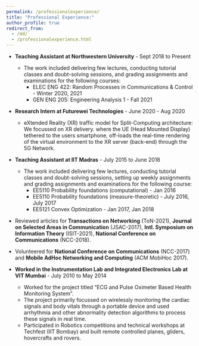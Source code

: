 ```yaml
---
permalink: /professionalexperience/
title: "Professional Experience:"
author_profile: true
redirect_from: 
  - /md/
  - /professionalexperience.html
---
```


* **Teaching Assistant at Northwestern University** - Sept 2018 to Present 
  - The work included delivering few lectures, conducting tutorial classes and doubt-solving sessions, and grading assignments and examinations for the following courses:
    - ELEC ENG 422: Random Processes in Communications & Control - Winter 2020, 2021
    - GEN ENG 205: Engineering Analysis 1 - Fall 2021
* **Research Intern at Futurewei Technologies** - June 2020 - Aug 2020
  - eXtended Reality (XR) traffic model for Split-Computing architecture: We focussed on XR delivery. where the UE (Head Mounted Display) tethered to the users smartphone, off-loads the real-time rendering of the virtual environment to the XR server
(back-end) through the 5G Network.
* **Teaching Assistant at IIT Madras** - July 2015 to June 2018
  - The work included delivering few lectures, conducting tutorial classes and doubt-solving sessions, setting up weekly assignments and grading assignments and examinations for the following course:
    - EE5110 Probability foundations (computational) - Jan 2016
    - EE5110 Probability foundations (measure-theoretic) - July 2016, July 2017
    - EE5121 Convex Optimization - Jan 2017, Jan 2018

* Reviewed articles for **Transactions on Networking** (ToN-2021), **Journal on Selected Areas in Communication** (JSAC-2017), **Intl. Symposium on Information Theory** (ISIT-2021), **National Conference on Communications** (NCC-2018).
* Volunteered for **National Conference on Communications** (NCC-2017) and **Mobile AdHoc Networking and Computing** (ACM MobiHoc 2017).
* **Worked in the Instrumentation Lab and Integrated Electronics Lab at VIT Mumbai** - July 2010 to May 2014
  - Worked for the project titled “ECG and Pulse Oximeter Based Health Monitoring System”.
  - The project primarily focussed on wirelessly monitoring the cardiac signals and body vitals through a portable device and used arrhythmia and other abnormality detection algorithms to process these signals in real time.
  - Participated in Robotics competitions and technical workshops at Techfest (IIT Bombay) and built remote controlled planes, gliders, hovercrafts and rovers.

